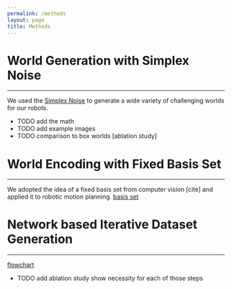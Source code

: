```yaml
---
permalink: /methods
layout: page
title: Methods
---
```



# World Generation with Simplex Noise
---
We used the [Simplex Noise](https://en.wikipedia.org/wiki/Simplex_noise) to generate a wide variety of challenging worlds for our robots.

* TODO add the math
* TODO add example images
* TODO comparison to box worlds [ablation study]


# World Encoding with Fixed Basis Set
---
We adopted the idea of a fixed basis set from computer vision [cite] and applied it to robotic motion planning.
[basis set](../assets/imgs/fb_exact.png)


# Network based Iterative Dataset Generation
---
[flowchart](../assets/imgs/flowchart.png)

* TODO add ablation study show necessity for each of those steps
